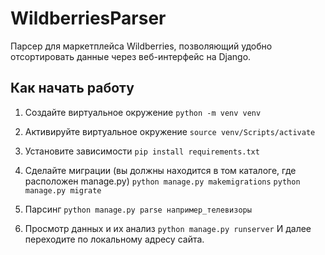 # WildberriesParser
Парсер для маркетплейса Wildberries, позволяющий удобно отсортировать данные через веб-интерфейс на Django.

## Как начать работу
1. Создайте виртуальное окружение
```python -m venv venv```

2. Активируйте виртуальное окружение
```source venv/Scripts/activate```

3. Установите зависимости
```pip install requirements.txt```

4. Сделайте миграции (вы должны находится в том каталоге, где расположен manage.py)
```python manage.py makemigrations```
```python manage.py migrate```

5. Парсинг
```python manage.py parse например_телевизоры```

6. Просмотр данных и их анализ
```python manage.py runserver```
И далее переходите по локальному адресу сайта.